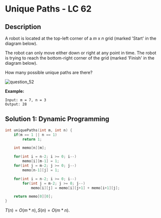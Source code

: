 # Unique Paths - LC 62

## Description

A robot is located at the top-left corner of a *m* x *n* grid (marked 'Start' in the diagram below).

The robot can only move either down or right at any point in time. The robot is trying to reach the bottom-right corner of the grid (marked 'Finish' in the diagram below).

How many possible unique paths are there?

![question_52](/Users/apple/myProjects/leetcode_note/image/question_52.png)

**Example:**

```
Input: m = 7, n = 3
Output: 28
```

## Solution 1: Dynamic Programming

```cpp
int uniquePaths(int m, int n) {
    if(m == 1 || n == 1)
        return 1;

    int memo[n][m];

    for(int i = n-2; i >= 0; i--)
        memo[i][m-1] = 1;
    for(int j = m-2; j >= 0; j--)
        memo[n-1][j] = 1;

    for(int i = n-2; i >= 0; i--)
        for(int j = m-2; j >= 0; j--)
            memo[i][j] = memo[i][j+1] + memo[i+1][j];

    return memo[0][0];
}
```

$T(n)=O(m*n), S(n)=O(m*n)$.
